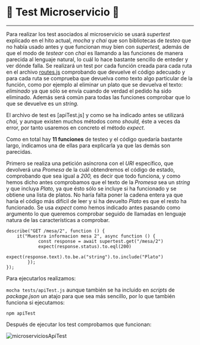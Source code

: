 

# :book: Test Microservicio :book:

---

Para realizar los test asociados al microservicio se usará *supertest* explicado en el hito actual, *mocha* y *chai* que son bibliotecas de *testeo* que no había usado antes y que funcionan muy bien con *supertest,* además de que el modo de *testear* con *chai* es llamando a las funciones de manera parecida al lenguaje natural, lo cuál lo hace bastante sencillo de enteder y ver dónde falla. Se realizará un test por cada función creada para cada ruta en el archivo [routes.js](https://github.com/LCinder/Order-n-Go/blob/master/src/routes.js) comprobando que devuelve el código adecuado y para cada ruta se comprueba que devuelva como texto algo particular de la función, como por ejemplo al eliminar un plato que se devuelva el texto: *eliminado* ya que sólo se envía cuando de verdad el pedido ha sido eliminado. Además será común para todas las funciones comprobar que lo que se devuelve es un *string.*

El archivo de test es [apiTest.js] y como se ha indicado antes se utilizará *chai,* y aunque existen muchos métodos como *should,* éste a veces da error, por tanto usaremos en concreto el método *expect.*

Como en total hay **11 funciones** de testeo y el código quedaría bastante largo, indicamos una de ellas para explicarla ya que las demás son parecidas.

Primero se realiza una petición asíncrona con el *URI* específico, que devolverá una *Promesa* de la cuál obtendremos el código de estado, comprobando que sea igual a *200,* es decir que todo funciona, y como hemos dicho antes comprobamos que el texto de la *Promesa* sea un *string* y que incluya *Plato,* ya que ésto sólo se incluye si ha funcionado y se obtiene una lista de platos. No haría falta poner la cadena entera ya que haría el código más difícil de leer y si ha devuelto *Plato* es que el resto ha funcionado. Se usa *expect* como hemos indicado antes pasando como argumento lo que queremos comprobar seguido de llamadas en lenguaje natura de las características a comprobar.

~~~
describe("GET /mesa/2", function () {
	it("Muestra informacion mesa 2", async function () {
			const response = await supertest.get("/mesa/2")
			expect(response.status).to.eql(200)
			expect(response.text).to.be.a("string").to.include("Plato")
		});
});
~~~

Para ejecutarlos realizamos:

`mocha tests/apiTest.js` aunque también se ha incluido en *scripts* de *package.json* un atajo para que sea más sencillo, por lo que también funciona si ejecutamos:

`npm apiTest`

Después de ejecutar los test comprobamos que funcionan:

![microserviciosApiTest](https://github.com/LCinder/Order-n-Go/blob/master/docs/img/microserviciosApiTest.PNG)
